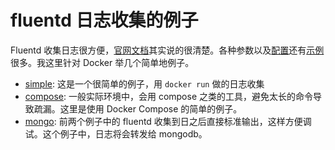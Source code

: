 # fluentd 日志收集的例子

Fluentd 收集日志很方便，[官网文档](http://docs.fluentd.org/articles/quickstart)其实说的很清楚。各种参数以及[配置](http://docs.fluentd.org/categories/recipes)还有[示例](http://docs.fluentd.org/categories/data-archiving)很多。我这里针对 Docker 举几个简单地例子。

* [simple](simple): 这是一个很简单的例子，用 `docker run` 做的日志收集
* [compose](compose): 一般实际环境中，会用 compose 之类的工具，避免太长的命令导致疏漏。这里是使用 Docker Compose 的简单的例子。
* [mongo](mongo): 前两个例子中的 fluentd 收集到日之后直接标准输出，这样方便调试。这个例子中，日志将会转发给 mongodb。
